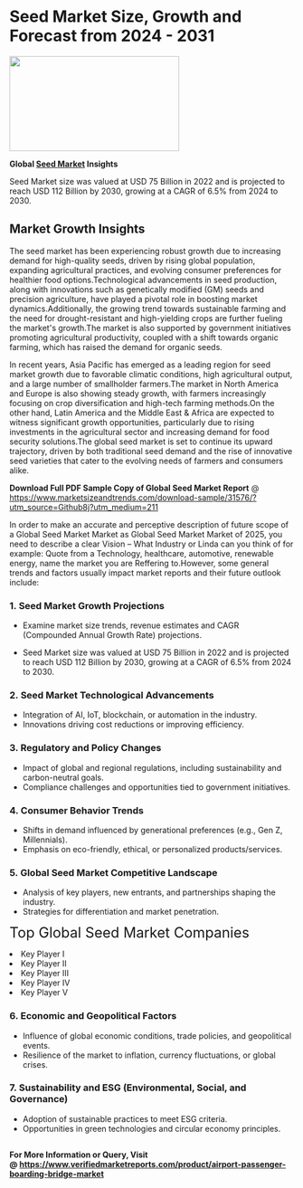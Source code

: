 <H1>Seed Market Size, Growth and Forecast from 2024 - 2031</H1><img class="aligncenter size-medium wp-image-584254" src="https://thirdeyenews.in/wp-content/uploads/2024/09/Global-Market-Research-300x168.jpeg" alt="" width="300" height="168" /><p><strong>Global&nbsp;<a href="https://www.marketsizeandtrends.com/download-sample/31576/?utm_source=Github8j?utm_medium=211">Seed Market</a> Insights</strong></p><p>Seed Market size was valued at USD 75 Billion in 2022 and is projected to reach USD 112 Billion by 2030, growing at a CAGR of 6.5% from 2024 to 2030.</p><p><h2>Market Growth Insights</h2> <p>The seed market has been experiencing robust growth due to increasing demand for high-quality seeds, driven by rising global population, expanding agricultural practices, and evolving consumer preferences for healthier food options.Technological advancements in seed production, along with innovations such as genetically modified (GM) seeds and precision agriculture, have played a pivotal role in boosting market dynamics.Additionally, the growing trend towards sustainable farming and the need for drought-resistant and high-yielding crops are further fueling the market's growth.The market is also supported by government initiatives promoting agricultural productivity, coupled with a shift towards organic farming, which has raised the demand for organic seeds.</p> <p>In recent years, Asia Pacific has emerged as a leading region for seed market growth due to favorable climatic conditions, high agricultural output, and a large number of smallholder farmers.The market in North America and Europe is also showing steady growth, with farmers increasingly focusing on crop diversification and high-tech farming methods.On the other hand, Latin America and the Middle East & Africa are expected to witness significant growth opportunities, particularly due to rising investments in the agricultural sector and increasing demand for food security solutions.The global seed market is set to continue its upward trajectory, driven by both traditional seed demand and the rise of innovative seed varieties that cater to the evolving needs of farmers and consumers alike.</p> <p><span class=""><strong>Download Full PDF Sample Copy of Global Seed Market Report</strong> @ <a href="https://www.marketsizeandtrends.com/download-sample/31576/?utm_source=Github8j?utm_medium=211" target="_blank">https://www.marketsizeandtrends.com/download-sample/31576/?utm_source=Github8j?utm_medium=211</a></span></p><p>In order to make an accurate and perceptive description of future scope of a Global&nbsp;Seed Market Market as Global&nbsp;Seed Market Market of 2025, you need to describe a clear Vision &ndash; What Industry or Linda can you think of for example: Quote from a Technology, healthcare, automotive, renewable energy, name the market you are Reffering to.However, some general trends and factors usually impact market reports and their future outlook include:</p><h3>1.&nbsp;<strong>Seed Market Growth Projections</strong></h3><ul><li>Examine market size trends, revenue estimates and CAGR (Compounded Annual Growth Rate) projections.</li><li><p>Seed Market size was valued at USD 75 Billion in 2022 and is projected to reach USD 112 Billion by 2030, growing at a CAGR of 6.5% from 2024 to 2030.</p></li></ul><h3>2.&nbsp;<strong>Seed Market Technological Advancements</strong></h3><ul><li>Integration of AI, IoT, blockchain, or automation in the industry.</li><li>Innovations driving cost reductions or improving efficiency.</li></ul><h3>3.&nbsp;<strong>Regulatory and Policy Changes</strong></h3><ul><li>Impact of global and regional regulations, including sustainability and carbon-neutral goals.</li><li>Compliance challenges and opportunities tied to government initiatives.</li></ul><h3>4.&nbsp;<strong>Consumer Behavior Trends</strong></h3><ul><li>Shifts in demand influenced by generational preferences (e.g., Gen Z, Millennials).</li><li>Emphasis on eco-friendly, ethical, or personalized products/services.</li></ul><h3>5.&nbsp;<strong>Global Seed Market Competitive Landscape</strong></h3><ul><li>Analysis of key players, new entrants, and partnerships shaping the industry.</li><li>Strategies for differentiation and market penetration.</li></ul><p data-pm-slice="1 1 []"><span style="color: inherit; font-family: inherit; font-size: 25px;">Top Global Seed Market Companies</span></p><div class="" data-test-id=""><p><li>Key Player I</li><li> Key Player II</li><li> Key Player III</li><li> Key Player IV</li><li> Key Player V</li></p></div><h3>6.&nbsp;<strong>Economic and Geopolitical Factors</strong></h3><ul><li>Influence of global economic conditions, trade policies, and geopolitical events.</li><li>Resilience of the market to inflation, currency fluctuations, or global crises.</li></ul><h3>7.&nbsp;<strong>Sustainability and ESG (Environmental, Social, and Governance)</strong></h3><ul><li>Adoption of sustainable practices to meet ESG criteria.</li><li>Opportunities in green technologies and circular economy principles.</li></ul><h2><strong style="font-size: 14px;">For More Information or Query, Visit @&nbsp;</strong><a style="background-color: #ffffff; font-size: 14px;" href="https://www.marketsizeandtrends.com/report/seed-market/" target="_blank">https://www.verifiedmarketreports.com/product/airport-passenger-boarding-bridge-market</a></h2>